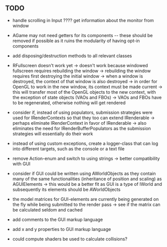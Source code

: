 ## TODO
- handle scrolling in Input
???? get information about the monitor from window
- AGame may not need getters for its components
	-- these should be removed if possible as it ruins the modularity of 
	having opt-in components
- add disposing/destruction methods to all relevant classes
- RFullscreen doesn't work yet
	-> doesn't work because windowed fullscreen requires rebuilding the window
	-> rebuilding the window requires first destroying the initial window
	-> when a window is destroyed, the context of that window is also destroyed
	-> in order for OpenGL to work in the new window, its context must be made
	current
	-> this will transfer most of the OpenGL objects to the new context, with the
	exception of state objects (VAOs and FBOs)
	-> VAOs and FBOs have to be regenerated, otherwise nothing will get rendered
- consider if, instead of using populators, submission strategies were used for
IRenderContexts so that they too can extend IRenderable
	-> perhaps eliminate IRenderContext in favor of IRenderable
	-> also eliminates the need for IRenderBufferPopulators as the submission 
	strategies will essentially do their work
- instead of using custom exceptions, create a logger-class that can log into
different targets, such as the console or a text file
- remove Action-enum and switch to using strings
	-> better compatibility with GUI
- consider if GUI could be written using AWorldObjects as they contain many of the
same functionalities (inheritance of position and scaling) as AGUIElements
	-> this would be a better fit as GUI is a type of IWorld and subsequently
	its elements should be AWorldObjects
- the model matrices for GUI-elements are currently being generated on the fly
while being submitted to the render pass
	-> see if the matrix can be calculated seldom and cached
- add comments to the GUI markup language
- add x and y properties to GUI markup language

- could compute shaders be used to calculate collisions?
